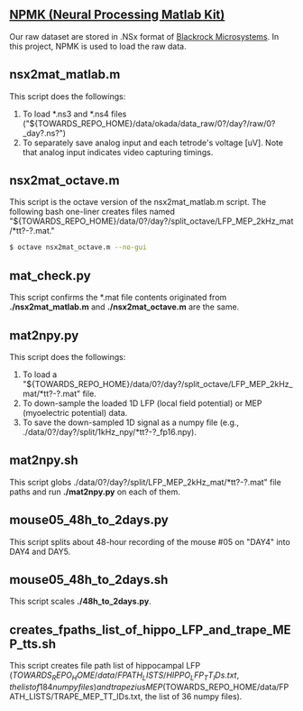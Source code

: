## [NPMK (Neural Processing Matlab Kit)](https://github.com/BlackrockMicrosystems/NPMK)
Our raw dataset are stored in .NSx format of [Blackrock Microsystems](https://www.blackrockmicro.com/). In this project, NPMK is used to load the raw data.


## nsx2mat_matlab.m
This script does the followings:
1. To load *.ns3 and *.ns4 files ("${TOWARDS_REPO_HOME}/data/okada/data_raw/0?/day?/raw/0?_day?.ns?")
2. To separately save analog input and each tetrode's voltage [uV]. Note that analog input indicates video capturing timings.


## nsx2mat_octave.m
This script is the octave version of the nsx2mat_matlab.m script. The following bash one-liner creates files named "${TOWARDS_REPO_HOME}/data/0?/day?/split_octave/LFP_MEP_2kHz_mat/*tt?-?.mat."
``` bash
$ octave nsx2mat_octave.m --no-gui
```

## mat_check.py
This script confirms the *.mat file contents originated from **./nsx2mat_matlab.m** and **./nsx2mat_octave.m** are the same.


## mat2npy.py
This script does the followings:
1. To load a "${TOWARDS_REPO_HOME}/data/0?/day?/split_octave/LFP_MEP_2kHz_mat/*tt?-?.mat" file.
2. To down-sample the loaded 1D LFP (local field potential) or MEP (myoelectric potential) data.
3. To save the down-sampled 1D signal as a numpy file (e.g., ./data/0?/day?/split/1kHz_npy/*tt?-?_fp16.npy).


## mat2npy.sh
This script globs ./data/0?/day?/split/LFP_MEP_2kHz_mat/*tt?-?.mat" file paths and run **./mat2npy.py** on each of them.


## mouse05_48h_to_2days.py
This script splits about 48-hour recording of the mouse #05 on "DAY4" into DAY4 and DAY5.


## mouse05_48h_to_2days.sh
This script scales **./48h_to_2days.py**.


## creates_fpaths_list_of_hippo_LFP_and_trape_MEP_tts.sh
This script creates file path list of hippocampal LFP ($TOWARDS_REPO_HOME/data/FPATH_LISTS/HIPPO_LFP_TT_IDs.txt, the list of 184 numpy files) and trapezius MEP ($TOWARDS_REPO_HOME/data/FPATH_LISTS/TRAPE_MEP_TT_IDs.txt, the list of 36 numpy files).
